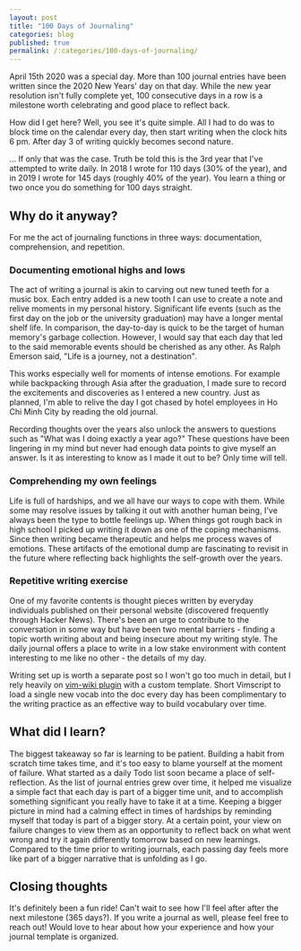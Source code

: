 ```yaml
---
layout: post
title: "100 Days of Journaling"
categories: blog
published: true
permalink: /:categories/100-days-of-journaling/
---
```


April 15th 2020 was a special day. More than 100 journal entries have been written since the 2020 New Years' day on that day. While the new year resolution isn't fully complete yet, 100 consecutive days in a row is a milestone worth celebrating and good place to reflect back.

How did I get here? Well, you see it's quite simple. All I had to do was to block time on the calendar every day, then start writing when the clock hits 6 pm. After day 3 of writing quickly becomes second nature.

... If only that was the case. Truth be told this is the 3rd year that I've attempted to write daily. In 2018 I wrote for 110 days (30% of the year), and in 2019 I wrote for 145 days (roughly 40% of the year). You learn a thing or two once you do something for 100 days straight.

## Why do it anyway?

For me the act of journaling functions in three ways: documentation, comprehension, and repetition.

### Documenting emotional highs and lows

The act of writing a journal is akin to carving out new tuned teeth for a music box. Each entry added is a new tooth I can use to create a note and relive moments in my personal history. Significant life events (such as the first day on the job or the university graduation) may have a longer mental shelf life. In comparison, the day-to-day is quick to be the target of human memory's garbage collection. However, I would say that each day that led to the said memorable events should be cherished as any other. As Ralph Emerson said, "Life is a journey, not a destination".

This works especially well for moments of intense emotions. For example while backpacking through Asia after the graduation, I made sure to record the excitements and discoveries as I entered a new country. Just as planned, I'm able to relive the day I got chased by hotel employees in Ho Chi Minh City by reading the old journal.

Recording thoughts over the years also unlock the answers to questions such as "What was I doing exactly a year ago?" These questions have been lingering in my mind but never had enough data points to give myself an answer. Is it as interesting to know as I made it out to be? Only time will tell.

### Comprehending my own feelings

Life is full of hardships, and we all have our ways to cope with them. While some may resolve issues by talking it out with another human being, I've always been the type to bottle feelings up. When things got rough back in high school I picked up writing it down as one of the coping mechanisms. Since then writing became therapeutic and helps me process waves of emotions. These artifacts of the emotional dump are fascinating to revisit in the future where reflecting back highlights the self-growth over the years.

### Repetitive writing exercise

One of my favorite contents is thought pieces written by everyday individuals published on their personal website (discovered frequently through Hacker News). There's been an urge to contribute to the conversation in some way but have been two mental barriers - finding a topic worth writing about and being insecure about my writing style. The daily journal offers a place to write in a low stake environment with content interesting to me like no other - the details of my day.

Writing set up is worth a separate post so I won't go too much in detail, but I rely heavily on [vim-wiki plugin](http://vimwiki.github.io) with a custom template. Short Vimscript to load a single new vocab into the doc every day has been complimentary to the writing practice as an effective way to build vocabulary over time.

## What did I learn?

The biggest takeaway so far is learning to be patient. Building a habit from scratch time takes time, and it's too easy to blame yourself at the moment of failure. What started as a daily Todo list soon became a place of self-reflection. As the list of journal entries grew over time, it helped me visualize a simple fact that each day is part of a bigger time unit, and to accomplish something significant you really have to take it at a time. Keeping a bigger picture in mind had a calming effect in times of hardships by reminding myself that today is part of a bigger story. At a certain point, your view on failure changes to view them as an opportunity to reflect back on what went wrong and try it again differently tomorrow based on new learnings. Compared to the time prior to writing journals, each passing day feels more like part of a bigger narrative that is unfolding as I go.

## Closing thoughts

It's definitely been a fun ride! Can't wait to see how I'll feel after after the next milestone (365 days?). If you write a journal as well, please feel free to reach out! Would love to hear about how your experience and how your journal template is organized.


